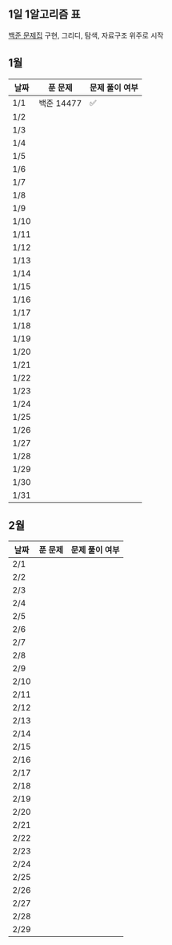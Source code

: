 ## 1일 1알고리즘 표

[백준 문제집](https://github.com/tony9402/baekjoon?tab=readme-ov-file) 구현, 그리디, 탐색, 자료구조 위주로 시작

## 1월

| 날짜 | 푼 문제     | 문제 풀이 여부 |
| ---- |----------| -------------- |
| 1/1  | 백준 14477 |       ✅        |
| 1/2  |          |                |
| 1/3  |          |                |
| 1/4  |          |                |
| 1/5  |          |                |
| 1/6  |          |                |
| 1/7  |          |                |
| 1/8  |          |                |
| 1/9  |          |                |
| 1/10 |          |                |
| 1/11 |          |                |
| 1/12 |          |                |
| 1/13 |          |                |
| 1/14 |          |                |
| 1/15 |          |                |
| 1/16 |          |                |
| 1/17 |          |                |
| 1/18 |          |                |
| 1/19 |          |                |
| 1/20 |          |                |
| 1/21 |          |                |
| 1/22 |          |                |
| 1/23 |          |                |
| 1/24 |          |                |
| 1/25 |          |                |
| 1/26 |          |                |
| 1/27 |          |                |
| 1/28 |          |                |
| 1/29 |          |                |
| 1/30 |          |                |
| 1/31 |          |                |

## 2월

| 날짜 | 푼 문제 | 문제 풀이 여부 |
| ---- | ------- | -------------- |
| 2/1  |         |                |
| 2/2  |         |                |
| 2/3  |         |                |
| 2/4  |         |                |
| 2/5  |         |                |
| 2/6  |         |                |
| 2/7  |         |                |
| 2/8  |         |                |
| 2/9  |         |                |
| 2/10 |         |                |
| 2/11 |         |                |
| 2/12 |         |                |
| 2/13 |         |                |
| 2/14 |         |                |
| 2/15 |         |                |
| 2/16 |         |                |
| 2/17 |         |                |
| 2/18 |         |                |
| 2/19 |         |                |
| 2/20 |         |                |
| 2/21 |         |                |
| 2/22 |         |                |
| 2/23 |         |                |
| 2/24 |         |                |
| 2/25 |         |                |
| 2/26 |         |                |
| 2/27 |         |                |
| 2/28 |         |                |
| 2/29 |         |                |
